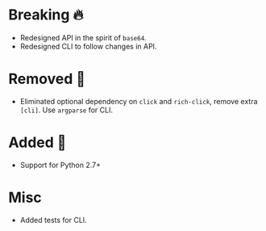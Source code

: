 <!--
# Security ⚠️

- What has been done?
-->
# Breaking 🔥

- Redesigned API in the spirit of `base64`.
- Redesigned CLI to follow changes in API.

# Removed 💨

- Eliminated optional dependency on `click` and `rich-click`, remove extra `[cli]`. Use `argparse` for CLI.

<!--
# Deprecated ❄️

- What has been done?
-->
# Added 🌿

- Support for Python 2.7+
<!--
# Experimental 🧪

- What has been done?
-->
<!--
# Changed

- What has been done?
-->
<!--
# Fixed

- What has been done?
-->
<!--
# Docs

- What has been done?
-->

# Misc

- Added tests for CLI.

